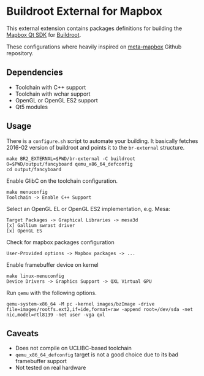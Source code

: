 # Buildroot External for Mapbox

This external extension contains packages definitions for building the [Mapbox
Qt SDK][2] for [Buildroot][1].

These configurations where heavily inspired on [meta-mapbox][3] Github
repository.

## Dependencies

- Toolchain with C++ support
- Toolchain with wchar support
- OpenGL or OpenGL ES2 support
- Qt5 modules


## Usage

There is a `configure.sh` script to automate your building. It basically fetches
2016-02 version of buildroot and points it to the `br-external` structure.

    make BR2_EXTERNAL=$PWD/br-external -C buildroot O=$PWD/output/fancyboard qemu_x86_64_defconfig
    cd output/fancyboard

Enable GlibC on the toolchain configuration.

    make menuconfig
	Toolchain -> Enable C++ Support

Select an OpenGL EL or OpenGL ES2 implementation, e.g. Mesa:

    Target Packages -> Graphical Libraries -> mesa3d
	[x] Gallium swrast driver
	[x] OpenGL ES

Check for mapbox packages configuration

    User-Provided options -> Mapbox packages -> ...

Enable framebuffer device on kernel

    make linux-menuconfig
	Device Drivers -> Graphics Support -> QXL Virtual GPU

Run `qemu` with the following options.

    qemu-system-x86_64 -M pc -kernel images/bzImage -drive file=images/rootfs.ext2,if=ide,format=raw -append root=/dev/sda -net nic,model=rtl8139 -net user -vga qxl


## Caveats

- Does not compile on UCLIBC-based toolchain
- `qemu_x86_64_defconfig` target is not a good choice due to its bad framebuffer
  support
- Not tested on real hardware



[1]: https://buildroot.org
[2]: https://github.com/mapbox/mapbox-gl-native/tree/master/platform/qt
[3]: https://github.com/mapbox/meta-mapbox
